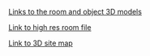 [Links to the room and object 3D models](https://drive.google.com/file/d/1Aumv_3lf9aXILG3hocx7p91JcSPYhZ9e/view?usp=sharing)

[Link to high res room file](https://drive.google.com/file/d/1jxEPbCbJ2yTMuY_BHXDxElszhtI0fmwu/view?usp=sharing)

[Link to 3D site map](https://drive.google.com/file/d/1jxEPbCbJ2yTMuY_BHXDxElszhtI0fmwu/view?usp=sharing)
